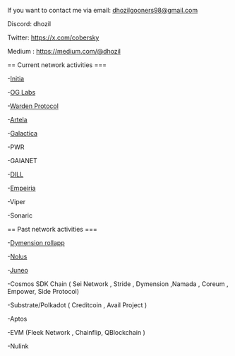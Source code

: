 If you want to contact me via email: dhozilgooners98@gmail.com

Discord: dhozil

Twitter: https://x.com/cobersky

Medium : https://medium.com/@dhozil

== Current network activities ===

-[Initia](https://scan.testnet.initia.xyz/initiation-1/validators/initvaloper18qclh0e4g7pt5vh3tfa4zkz97y2dw85ugvzg8v/overview)

-[OG Labs](https://explorer.dhozil.xyz/0g/staking/0gvaloper1h9t4rte2vghjgq8xxywwwca7dhpalpndxhr06a)

-[Warden Protocol](https://explorer-warden.dhozil.online/warden-testnet/staking/wardenvaloper1jnzmgch2xpd0emf80veaqj0kmw360xdu0yacmz)

-[Artela](https://testnet.itrocket.net/artela/staking/artvaloper1cd3uaayy86mgnp25leuu3pzz6aq83ceg6xg8x3)

-[Galactica](https://explorer.dhozil.xyz/galatica/staking/galavaloper1dk3ndl9d3xtzeqfw2dhynaptfeampkw0v8j5j7)

-PWR

-GAIANET

-[DILL](https://andes.dill.xyz/validators?pubkey=0xb8871401d6fd797ce423d3bf35880dd3e204708172c9ed43dd9487fa14790529340edd5388b92b30d1b3a896463504d3)

-[Empeiria](https://explorer-testnet.empe.io/validators/empevaloper1p80vrpegl4lyngusf7p3ln5z5zkwjjmeenkfgc)

-Viper

-Sonaric


== Past network activities ===

-[Dymension rollapp](https://devnet.dymension.xyz/rollapp/dhozil_7538454-1/metrics)

-[Nolus](https://testnet.ping.pub/nolus/staking/nolusvaloper1wua8jlyfy4eqj697tcf3pyrv5g9f52l4q68y8v)

-[Juneo](https://socotra.mcnscan.io/validator/NodeID-AqYCeygpbAJnRwZyspWpaJ41ZjW4Hd7KE)

-Cosmos SDK Chain ( Sei Network , Stride , Dymension ,Namada ,  Coreum , Empower, Side Protocol) 

-Substrate/Polkadot ( Creditcoin , Avail Project )

-Aptos 

-EVM (Fleek Network , Chainflip, QBlockchain )

-Nulink 
